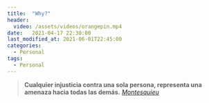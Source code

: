 ```yaml
---
title:  "Why?" 
header:
  video: /assets/videos/orangepin.mp4
date:   2021-04-17 22:30:00
last_modified_at: 2021-06-01T22:45:00
categories:
  - Personal
tags:
  - Personal
---
```


> **Cualquier injusticia contra una sola persona, representa una amenaza hacia todas las demás.**
> <cite><a href="https://es.wikipedia.org/wiki/Montesquieu" target="_blank">Montesquieu</a></cite>
